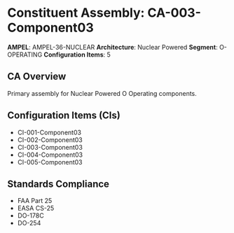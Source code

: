 # Constituent Assembly: CA-003-Component03

**AMPEL**: AMPEL-36-NUCLEAR
**Architecture**: Nuclear Powered
**Segment**: O-OPERATING
**Configuration Items**: 5

## CA Overview
Primary assembly for Nuclear Powered O Operating components.

## Configuration Items (CIs)
- CI-001-Component03
- CI-002-Component03
- CI-003-Component03
- CI-004-Component03
- CI-005-Component03

## Standards Compliance
- FAA Part 25
- EASA CS-25
- DO-178C
- DO-254
